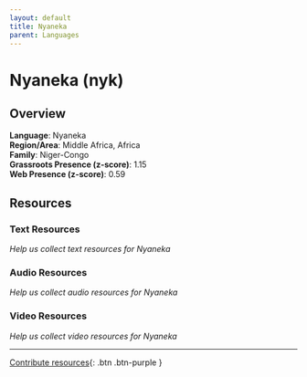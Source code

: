 ```yaml
---
layout: default
title: Nyaneka
parent: Languages
---
```


# Nyaneka (nyk)

## Overview

**Language**: Nyaneka  
**Region/Area**: Middle Africa, Africa  
**Family**: Niger-Congo  
**Grassroots Presence (z-score)**: 1.15  
**Web Presence (z-score)**: 0.59  

## Resources

### Text Resources
*Help us collect text resources for Nyaneka*

### Audio Resources
*Help us collect audio resources for Nyaneka*

### Video Resources
*Help us collect video resources for Nyaneka*

---

[Contribute resources](https://forms.office.com/e/1SfLJx3u1r){: .btn .btn-purple }
